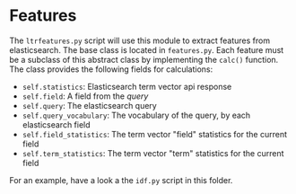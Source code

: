 # Features

The `ltrfeatures.py` script will use this module to extract features from elasticsearch. The base class is located in
`features.py`. Each feature must be a subclass of this abstract class by implementing the `calc()` function. The class
provides the following fields for calculations:

 - `self.statistics`: Elasticsearch term vector api response
 - `self.field`: A field from the *query*
 - `self.query`: The elasticsearch query
 - `self.query_vocabulary`: The vocabulary of the query, by each elasticsearch field
 - `self.field_statistics`: The term vector "field" statistics for the current field
 - `self.term_statistics`: The term vector "term" statistics for the current field

For an example, have a look a the `idf.py` script in this folder.